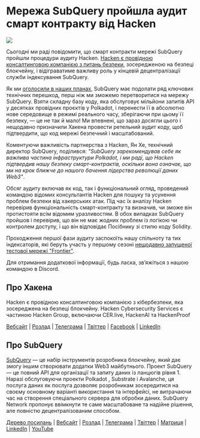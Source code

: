 # Мережа SubQuery пройшла аудит смарт контракту від Hacken

![](https://miro.medium.com/max/1400/0*EbIDDKebNpv2DBC9)

Сьогодні ми раді повідомити, що смарт контракти мережі SubQuery пройшли процедури аудиту Hacken. [Hacken є провідною консалтинговою компанією з питань безпеки](https://hacken.io/), зосередженою на безпеці блокчейну, і відіграватиме важливу роль у кінцевій децентралізації служби індексування SubQuery.

Як ми [оголосили в наших планах](./20211029-roadmap-october.md), SubQuery має подолати ряд ключових технічних перешкод, перш ніж ми зможемо перетворитися на мережу SubQuery. Взяти складну базу коду, яка обслуговує мільйони запитів API у десятках провідних проєктів у Polkadot, і перенести її в абсолютно нове середовище в режимі реального часу, зберігаючи при цьому її безпеку, — це не так й мало! Ми впевнені, що зараз досягли цього і нещодавно призначили Хакена провести ретельний аудит коду, щоб підтвердити, що код мережі безпечний і масштабований.

Коментуючи важливість партнерства з Hacken, Ян Хе, технічний директор SubQuery, поділився: _"SubQuery зарекомендував себе як важлива частина інфраструктури Polkadot, і ми раді, що Hacken підтвердив нашу безпеку смарт-контрактів, оскільки вона означає, що ми на крок ближче до нашого бачення лідерства революції даних Web3"_.

Обсяг аудиту включав як код, так і функціональний огляд, проведений командою відомих консультантів Hacken для пошуку та усунення проблем безпеки від хакерських атак. Під час їх аналізу Hacken перевірив функціональність смарт-контракту та визначив, чи зможе він протистояти всім відомим уразливостям. В обох випадках SubQuery пройшов і перевірив, що він не має жодних проблем із логікою чи контролем доступу, і що він відповідає Посібнику зі стилю коду Solidity.

Проходження першої фази аудиту заспокоїть нашу спільноту та тих індексаторів, які беруть участь у першому сезоні [нещодавно запущеної тестової мережі "Frontier"](./20220330-frontier-testnet.md).

Для отримання додаткової інформації, будь ласка, зв’яжіться з нашою командою в Discord.

## Про Хакена

Hacken є провідною консалтинговою компанією з кібербезпеки, яка зосереджена на безпеці блокчейну. Hacken Cybersecurity Services є частиною Hacken Group, включаючи CER.live, HackenAI та HackenProof

[Вебсайт](https://hacken.io/) | [Розлад](https://discord.gg/hacken) | [Телеграма](https://t.me/hackenio) | [Твіттер](https://twitter.com/hackenclub) | [Facebook](https://www.facebook.com/hacken.io) | [LinkedIn](https://www.linkedin.com/company/hacken/)

## Про   SubQuery

[SubQuery](https://subquery.network) — це набір інструментів розробника блокчейну, який дає змогу іншим створювати додатки Web3 майбутнього. Проект SubQuery — це повний API для організації та запиту даних із ланцюгів рівня 1. Наразі обслуговуючи проекти Polkadot , Substrate і Avalanche, ця послуга даних як послуга дозволяє розробникам зосередитися на своєму основному варіанті використання та інтерфейсі, не витрачаючи час на створення спеціального сервера для обробки даних. SubQuery Network пропонує ввімкнути те саме масштабоване та надійне рішення, але повністю децентралізованим способом.

[Дерево посилань](https://linktr.ee/subquerynetwork) | [Вебсайт](https://subquery.network/) | [Розлад](https://discord.com/invite/78zg8aBSMG) | [Телеграма](https://t.me/subquerynetwork) | [Твіттер](https://twitter.com/subquerynetwork) | [Матриця](https://matrix.to/#/#subquery:matrix.org) | [LinkedIn](https://www.linkedin.com/company/subquery) | [YouTube](https://www.youtube.com/channel/UCi1a6NUUjegcLHDFLr7CqLw)

